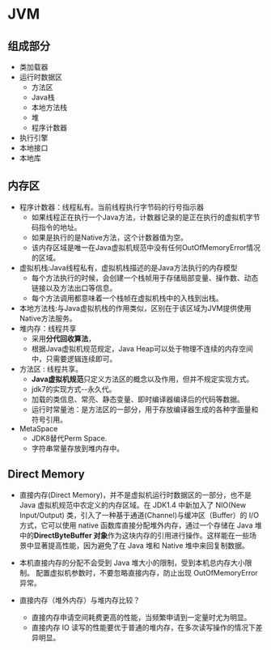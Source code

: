 # JVM

## 组成部分

- 类加载器
- 运行时数据区
  - 方法区
  - Java栈
  - 本地方法栈
  - 堆
  - 程序计数器
- 执行引擎
- 本地接口
- 本地库

## 内存区

- 程序计数器：线程私有。当前线程执行字节码的行号指示器
  - 如果线程正在执行一个Java方法，计数器记录的是正在执行的虚拟机字节码指令的地址。
  - 如果是执行的是Native方法，这个计数器值为空。
  - 该内存区域是唯一在Java虚拟机规范中没有任何OutOfMemoryError情况的区域。
- 虚拟机栈:Java线程私有，虚拟机栈描述的是Java方法执行的内存模型
  - 每个方法执行的时候，会创建一个栈帧用于存储局部变量、操作数、动态链接以及方法出口等信息。
  - 每个方法调用都意味着一个栈帧在虚拟机栈中的入栈到出栈。
- 本地方法栈:与Java虚拟机栈的作用类似，区别在于该区域为JVM提供使用Native方法服务。
- 堆内存：线程共享 
  - 采用**分代回收算法**，
  - 根据Java虚拟机规范规定，Java Heap可以处于物理不连续的内存空间中，只需要逻辑连续即可。
- 方法区 : 线程共享。
  - **Java虚拟机规范**只定义方法区的概念以及作用，但并不规定实现方式。
  - jdk7的实现方式--永久代。
  - 加载的类信息、常亮、静态变量、即时编译器编译后的代码等数据。
  - 运行时常量池：是方法区的一部分，用于存放编译器生成的各种字面量和符号引用。
- MetaSpace
  - JDK8替代Perm Space.  
  - 字符串常量存放到堆内存中。

## Direct Memory

- 直接内存(Direct Memory)，并不是虚拟机运行时数据区的一部分，也不是 Java 虚拟机规范中农定义的内存区域。在 JDK1.4 中新加入了 NIO(New Input/Output) 类，引入了一种基于通道(Channel)与缓冲区（Buffer）的 I/O 方式，它可以使用 native 函数库直接分配堆外内存，通过一个存储在 Java 堆中的**DirectByteBuffer 对象**作为这块内存的引用进行操作。这样能在一些场景中显著提高性能，因为避免了在 Java 堆和 Native 堆中来回复制数据。

- 本机直接内存的分配不会受到 Java 堆大小的限制，受到本机总内存大小限制。
  配置虚拟机参数时，不要忽略直接内存，防止出现 OutOfMemoryError 异常。
- 直接内存（堆外内存）与堆内存比较？
  - 直接内存申请空间耗费更高的性能，当频繁申请到一定量时尤为明显。
  - 直接内存 IO 读写的性能要优于普通的堆内存，在多次读写操作的情况下差异明显。